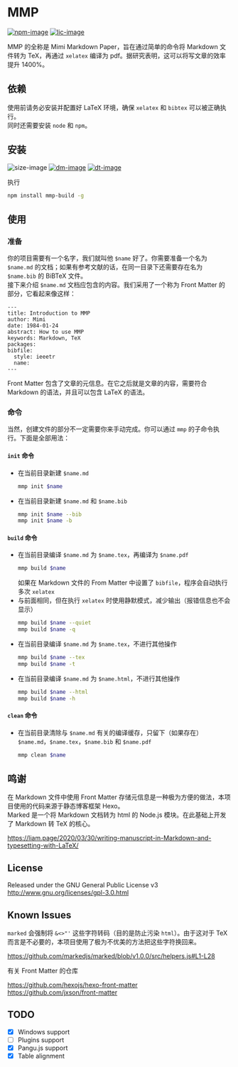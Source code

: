 # MMP

[![npm-image]][npm-url]
[![lic-image]](LICENSE)

MMP 的全称是 Mimi Markdown Paper，旨在通过简单的命令将 Markdown 文件转为 TeX，再通过 `xelatex` 编译为 pdf。据研究表明，这可以将写文章的效率提升 1400%。

## 依赖

使用前请务必安装并配置好 LaTeX 环境，确保 `xelatex` 和 `bibtex` 可以被正确执行。  
同时还需要安装 `node` 和 `npm`。

## 安装

![size-image]
[![dm-image]][npm-url]
[![dt-image]][npm-url]

执行
```bash
npm install mmp-build -g
```

## 使用

### 准备

你的项目需要有一个名字，我们就叫他 `$name` 好了。你需要准备一个名为 `$name.md` 的文档；如果有参考文献的话，在同一目录下还需要存在名为 `$name.bib` 的 BiBTeX 文件。  
接下来介绍 `$name.md` 文档应包含的内容。我们采用了一个称为 Front Matter 的部分，它看起来像这样：
```
---
title: Introduction to MMP
author: Mimi
date: 1984-01-24
abstract: How to use MMP
keywords: Markdown, TeX
packages:
bibfile:
  style: ieeetr
  name:
---
```
Front Matter 包含了文章的元信息。在它之后就是文章的内容，需要符合 Markdown 的语法，并且可以包含 LaTeX 的语法。

### 命令

当然，创建文件的部分不一定需要你来手动完成。你可以通过 `mmp` 的子命令执行。下面是全部用法：

#### `init` 命令

- 在当前目录新建 `$name.md`
  ```bash
  mmp init $name
  ```
- 在当前目录新建 `$name.md` 和 `$name.bib`
  ```bash
  mmp init $name --bib
  mmp init $name -b
  ```

#### `build` 命令

- 在当前目录编译 `$name.md` 为 `$name.tex`，再编译为 `$name.pdf`
  ```bash
  mmp build $name
  ```
  如果在 Markdown 文件的 From Matter 中设置了 `bibfile`，程序会自动执行多次 `xelatex`
- 与前面相同，但在执行 `xelatex` 时使用静默模式，减少输出（报错信息也不会显示）
  ```bash
  mmp build $name --quiet
  mmp build $name -q
  ```
- 在当前目录编译 `$name.md` 为 `$name.tex`，不进行其他操作
  ```bash
  mmp build $name --tex
  mmp build $name -t
  ```
- 在当前目录编译 `$name.md` 为 `$name.html`，不进行其他操作
  ```bash
  mmp build $name --html
  mmp build $name -h
  ```

#### `clean` 命令

- 在当前目录清除与 `$name.md` 有关的编译缓存，只留下（如果存在）`$name.md`，`$name.tex`，`$name.bib` 和 `$name.pdf`
  ```bash
  mmp clean $name
  ```

## 鸣谢

在 Markdown 文件中使用 Front Matter 存储元信息是一种极为方便的做法，本项目使用的代码来源于静态博客框架 Hexo。  
Marked 是一个将 Markdown 文档转为 html 的 Node.js 模块。在此基础上开发了 Markdown 转 TeX 的核心。

https://liam.page/2020/03/30/writing-manuscript-in-Markdown-and-typesetting-with-LaTeX/

## License

Released under the GNU General Public License v3  
http://www.gnu.org/licenses/gpl-3.0.html

## Known Issues

`marked` 会强制将 `&<>"'` 这些字符转码（目的是防止污染 `html`）。由于这对于 TeX 而言是不必要的，本项目使用了极为不优美的方法把这些字符换回来。

https://github.com/markedjs/marked/blob/v1.0.0/src/helpers.js#L1-L28

有关 Front Matter 的仓库

https://github.com/hexojs/hexo-front-matter  
https://github.com/jxson/front-matter

## TODO

- [x] Windows support
- [ ] Plugins support
- [x] Pangu.js support
- [x] Table alignment

[npm-image]: https://img.shields.io/npm/v/mmp-build?style=flat-square
[lic-image]: https://img.shields.io/npm/l/mmp-build?style=flat-square

[size-image]: https://img.shields.io/github/languages/code-size/stevenjoezhang/mmp-build?style=flat-square
[dm-image]: https://img.shields.io/npm/dm/mmp-build?style=flat-square
[dt-image]: https://img.shields.io/npm/dt/mmp-build?style=flat-square

[npm-url]: https://www.npmjs.com/package/mmp-build
